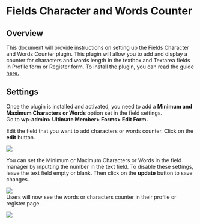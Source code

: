 ---
---
# Fields Character and Words Counter
Overview
--------

 This document will provide instructions on setting up the Fields Character and Words Counter plugin. This plugin will allow you to add and display a counter for characters and words length in the textbox and Textarea fields in Profile form or Register form. To install the plugin, you can read the guide  [ here.](/docs-v3/um-extended/article/1663-download-installation-of-the-basic-extensions)

Settings
--------

 Once the plugin is installed and activated, you need to add a <strong>Minimum and</strong> <strong>Maximum Characters or Words</strong> option set in the field settings.   
 Go to <strong>wp-admin&gt; Ultimate Member&gt; Forms&gt; Edit Form.</strong>

 Edit the field that you want to add characters or words counter. Click on the <strong>edit</strong> button.

  ![](https://s3.amazonaws.com/helpscout.net/docs/assets/561c96629033600a7a36d662/images/61e584822130e5169467d838/file-99GkfBVFgJ.png)

 You can set the Minimum or Maximum Characters or Words in the field manager by inputting the number in the text field. To disable these settings, leave the text field empty or blank. Then click on the <strong>update</strong> button to save changes.

  ![](https://s3.amazonaws.com/helpscout.net/docs/assets/561c96629033600a7a36d662/images/61e5849a2130e5169467d839/file-x98KltWdUe.png)   
 Users will now see the words or characters counter in their profile or register page.

  ![](https://s3.amazonaws.com/helpscout.net/docs/assets/561c96629033600a7a36d662/images/61e5862339e5d05141b5ff50/file-oewVizXm7u.png)